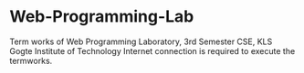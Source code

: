 # Web-Programming-Lab
Term works of Web Programming Laboratory, 3rd Semester CSE, KLS Gogte Institute of Technology
Internet connection is required to execute the termworks.
